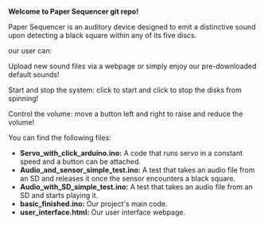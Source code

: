 **Welcome to Paper Sequencer git repo!**

Paper Sequencer is an auditory device designed to emit a distinctive sound upon detecting a black square within any of its five discs.

our user can: 

Upload new sound files via a webpage or simply enjoy our pre-downloaded default sounds!

Start and stop the system: click to start and click to stop the disks from spinning!

Control the volume: move a button left and right to raise and reduce the volume!


You can find the following files:
- **Servo_with_click_arduino.ino:**
  A code that runs servo in a constant speed and a button can be attached.
- **Audio_and_sensor_simple_test.ino:**
  A test that takes an audio file from an SD and releases it once the sensor encounters a black square.
- **Audio_with_SD_simple_test.ino:**
  A test that takes an audio file from an SD and starts playing it.
- **basic_finished.ino:**
  Our project's main code.
- **user_interface.html:**
  Our user interface webpage.

